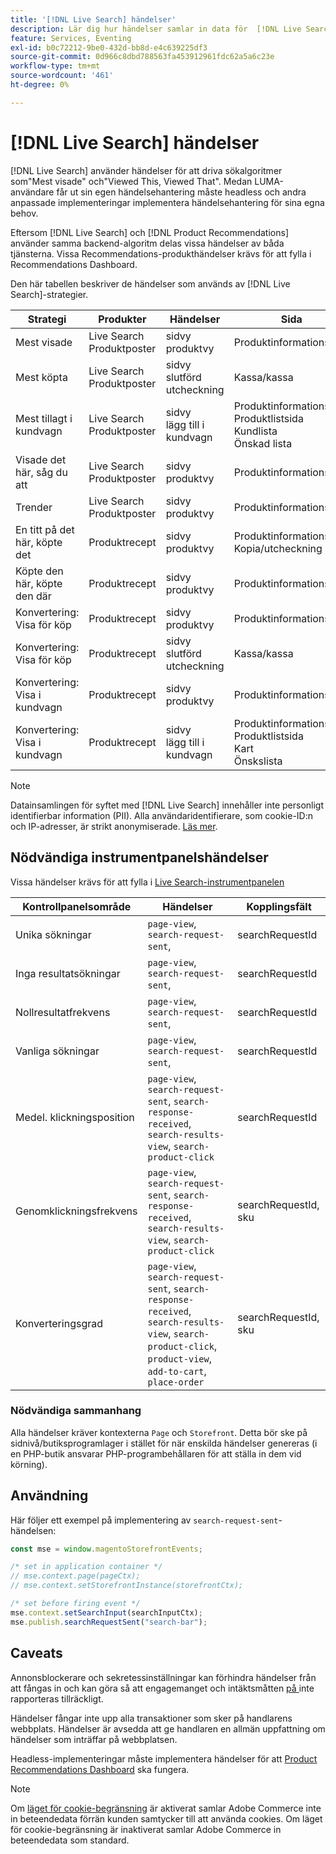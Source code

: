 ```yaml
---
title: '[!DNL Live Search] händelser'
description: Lär dig hur händelser samlar in data för  [!DNL Live Search].
feature: Services, Eventing
exl-id: b0c72212-9be0-432d-bb8d-e4c639225df3
source-git-commit: 0d966c8dbd788563fa453912961fdc62a5a6c23e
workflow-type: tm+mt
source-wordcount: '461'
ht-degree: 0%

---
```


# [!DNL Live Search] händelser

[!DNL Live Search] använder händelser för att driva sökalgoritmer som&quot;Mest visade&quot; och&quot;Viewed This, Viewed That&quot;. Medan LUMA-användare får ut sin egen händelsehantering måste headless och andra anpassade implementeringar implementera händelsehantering för sina egna behov.

Eftersom [!DNL Live Search] och [!DNL Product Recommendations] använder samma backend-algoritm delas vissa händelser av båda tjänsterna. Vissa Recommendations-produkthändelser krävs för att fylla i Recommendations Dashboard.

Den här tabellen beskriver de händelser som används av [!DNL Live Search]-strategier.

| Strategi | Produkter | Händelser | Sida |
| --- | --- | --- | ---|
| Mest visade | Live Search<br>Produktposter | sidvy<br>produktvy | Produktinformationssida |
| Mest köpta | Live Search<br>Produktposter | sidvy<br>slutförd utcheckning | Kassa/kassa |
| Mest tillagt i kundvagn | Live Search<br>Produktposter | sidvy<br>lägg till i kundvagn | Produktinformationssida<br>Produktlistsida<br>Kundlista<br>Önskad lista |
| Visade det här, såg du att | Live Search<br>Produktposter | sidvy<br>produktvy | Produktinformationssida |
| Trender | Live Search<br>Produktposter | sidvy<br>produktvy | Produktinformationssida |
| En titt på det här, köpte det | Produktrecept | sidvy<br>produktvy | Produktinformationssida<br>Kopia/utcheckning |
| Köpte den här, köpte den där | Produktrecept | sidvy<br>produktvy | Produktinformationssida |
| Konvertering: Visa för köp | Produktrecept | sidvy<br>produktvy | Produktinformationssida |
| Konvertering: Visa för köp | Produktrecept | sidvy<br>slutförd utcheckning | Kassa/kassa |
| Konvertering: Visa i kundvagn | Produktrecept | sidvy<br>produktvy | Produktinformationssida |
| Konvertering: Visa i kundvagn | Produktrecept | sidvy<br>lägg till i kundvagn | Produktinformationssida<br>Produktlistsida<br>Kart<br>Önskslista |

>[!NOTE]
>
>Datainsamlingen för syftet med [!DNL Live Search] innehåller inte personligt identifierbar information (PII). Alla användaridentifierare, som cookie-ID:n och IP-adresser, är strikt anonymiserade. [Läs mer](https://www.adobe.com/privacy/experience-cloud.html).

## Nödvändiga instrumentpanelshändelser

Vissa händelser krävs för att fylla i [Live Search-instrumentpanelen](performance.md)

| Kontrollpanelsområde | Händelser | Kopplingsfält |
| ------------------- | ------------- | ---------- |
| Unika sökningar | `page-view`, `search-request-sent`, | searchRequestId |
| Inga resultatsökningar | `page-view`, `search-request-sent`, | searchRequestId |
| Nollresultatfrekvens | `page-view`, `search-request-sent`, | searchRequestId |
| Vanliga sökningar | `page-view`, `search-request-sent`, | searchRequestId |
| Medel. klickningsposition | `page-view`, `search-request-sent`, `search-response-received`, `search-results-view`, `search-product-click` | searchRequestId |
| Genomklickningsfrekvens | `page-view`, `search-request-sent`, `search-response-received`, `search-results-view`, `search-product-click` | searchRequestId, sku |
| Konverteringsgrad | `page-view`, `search-request-sent`, `search-response-received`, `search-results-view`, `search-product-click`, `product-view`, `add-to-cart`, `place-order` | searchRequestId, sku |

### Nödvändiga sammanhang

Alla händelser kräver kontexterna `Page` och `Storefront`. Detta bör ske på sidnivå/butiksprogramlager i stället för när enskilda händelser genereras (i en PHP-butik ansvarar PHP-programbehållaren för att ställa in dem vid körning).

## Användning

Här följer ett exempel på implementering av `search-request-sent`-händelsen:

```javascript
const mse = window.magentoStorefrontEvents;

/* set in application container */
// mse.context.page(pageCtx);
// mse.context.setStorefrontInstance(storefrontCtx);

/* set before firing event */
mse.context.setSearchInput(searchInputCtx);
mse.publish.searchRequestSent("search-bar");
```

## Caveats

Annonsblockerare och sekretessinställningar kan förhindra händelser från att fångas in och kan göra så att engagemanget och intäktsmåtten [på ](workspace.md) inte rapporteras tillräckligt.

Händelser fångar inte upp alla transaktioner som sker på handlarens webbplats. Händelser är avsedda att ge handlaren en allmän uppfattning om händelser som inträffar på webbplatsen.

Headless-implementeringar måste implementera händelser för att [Product Recommendations Dashboard](../product-recommendations/events.md) ska fungera.

>[!NOTE]
>
>Om [läget för cookie-begränsning](https://experienceleague.adobe.com/docs/commerce-admin/start/compliance/privacy/compliance-cookie-law.html) är aktiverat samlar Adobe Commerce inte in beteendedata förrän kunden samtycker till att använda cookies. Om läget för cookie-begränsning är inaktiverat samlar Adobe Commerce in beteendedata som standard.

